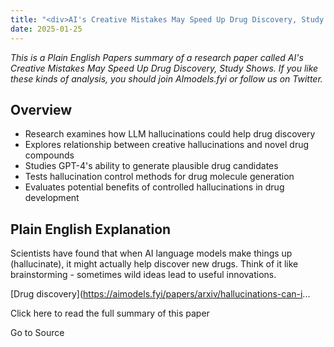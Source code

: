 ```yaml
---
title: "<div>AI's Creative Mistakes May Speed Up Drug Discovery, Study Shows</div>"
date: 2025-01-25
---
```


_This is a Plain English Papers summary of a research paper called AI's Creative Mistakes May Speed Up Drug Discovery, Study Shows. If you like these kinds of analysis, you should join AImodels.fyi or follow us on Twitter._

## Overview

- Research examines how LLM hallucinations could help drug discovery
- Explores relationship between creative hallucinations and novel drug compounds
- Studies GPT-4's ability to generate plausible drug candidates
- Tests hallucination control methods for drug molecule generation
- Evaluates potential benefits of controlled hallucinations in drug development

## Plain English Explanation

Scientists have found that when AI language models make things up (hallucinate), it might actually help discover new drugs. Think of it like brainstorming - sometimes wild ideas lead to useful innovations.

\[Drug discovery\](https://aimodels.fyi/papers/arxiv/hallucinations-can-i...

Click here to read the full summary of this paper

Go to Source
